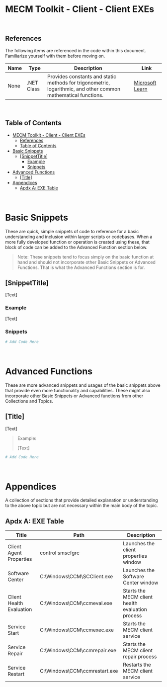 # MECM Toolkit - Client - Client EXEs

&nbsp;

## References

The following items are referenced in the code within this document. Familiarize yourself with them before moving on.

| Name                  | Type                        | Description                                                                                                       | Link |
|-----------------------|-----------------------------|-------------------------------------------------------------------------------------------------------------------|------|
| None                  | .NET Class                  | Provides constants and static methods for trigonometric, logarithmic, and other common mathematical functions.    | [Microsoft Learn](https://learn.microsoft.com/en-us/dotnet/api/system.math?view=net-8.0) |

&nbsp;

## Table of Contents

- [MECM Toolkit - Client - Client EXEs](#mecm-toolkit---client---client-exes)
  - [References](#references)
  - [Table of Contents](#table-of-contents)
- [Basic Snippets](#basic-snippets)
  - [\[SnippetTitle\]](#snippettitle)
    - [Example](#example)
    - [Snippets](#snippets)
- [Advanced Functions](#advanced-functions)
  - [\[Title\]](#title)
- [Appendices](#appendices)
  - [Apdx A: EXE Table](#apdx-a-exe-table)

&nbsp;

# Basic Snippets

These are quick, simple snippets of code to reference for a basic understanding and inclusion within larger scripts or codebases. When a more fully developed function or operation is created using these, that block of code can be added to the Advanced Function section below.

> Note: These snippets tend to focus simply on the basic function at hand and should not incorporate other Basic Snippets or Advanced Functions. That is what the Advanced Functions section is for.

## [SnippetTitle]

[Text]

### Example

[Text]

### Snippets

```powershell
# Add Code Here
```

&nbsp;

# Advanced Functions

These are more advanced snippets and usages of the basic snippets above that provide even more functionality and capabilities. These might also incorporate other Basic Snippets or Advanced functions from other Collections and Topics.

## [Title]

[Text]

> Example:
>
> [Text]

```powershell
# Add Code Here
```

&nbsp;

# Appendices

A collection of sections that provide detailed explanation or understanding to the above topic but are not necessary within the main body of the topic.

## Apdx A: EXE Table

| Title                    | Path                          | Description                                      |
|--------------------------|-------------------------------|--------------------------------------------------|
| Client Agent Properties  | control smscfgrc              | Launches the client properties window            |
| Software Center          | C:\Windows\CCM\SCClient.exe   | Launches the Software Center window              |
| Client Health Evaluation | C:\Windows\CCM\ccmeval.exe    | Starts the MECM client health evaluation process |
| Service Start            | C:\Windows\CCM\ccmexec.exe    | Starts the MECM client service                   |
| Service Repair           | C:\Windows\CCM\ccmrepair.exe  | Starts the MECM client repair process            |
| Service Restart          | C:\Windows\CCM\ccmrestart.exe | Restarts the MECM client service                 |
